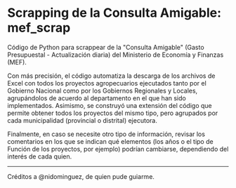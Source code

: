 # Scrapping de la Consulta Amigable: mef_scrap

Código de Python para scrappear de la "Consulta Amigable" (Gasto Presupuestal - Actualización diaria) del Ministerio de Economía y Finanzas (MEF).

Con más precisión, el código automatiza la descarga de los archivos de Excel con todos los proyectos agropecuarios ejecutados tanto por el Gobierno Nacional como por los Gobiernos Regionales y Locales, agrupándolos de acuerdo al departamento en el que han sido implementados.
Asimismo, se construyó una extensión del código que permite obtener todos los proyectos del mismo tipo, pero agrupados por cada municipalidad (provincial o distrital) ejecutora.

Finalmente, en caso se necesite otro tipo de información, revisar los comentarios en los que se indican qué elementos (los años o el tipo de Función de los proyectos, por ejemplo)  podrían cambiarse, dependiendo del interés de cada quien.

------------------------------------------------
Créditos a @nidominguez, de quien pude guiarme.
